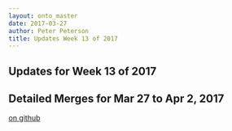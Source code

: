 ```yaml
---
layout: onto_master
date: 2017-03-27
author: Peter Peterson
title: Updates Week 13 of 2017
---
```

Updates for Week 13 of 2017
---------------------------

Detailed Merges for Mar 27 to Apr 2, 2017
-----------------------------------------
[on github](https://github.com/mantidproject/mantid/pulls?q=is%3Apr+merged%3A2017-03-28..2017-04-02)

